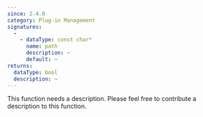 ```yaml
---
since: 2.4.0
category: Plug-in Management
signatures:
  -
    - dataType: const char*
      name: path
      description: ~
      default: ~
returns:
  dataType: bool
  description: ~
---
```


This function needs a description. Please feel free to contribute a description to this function.
